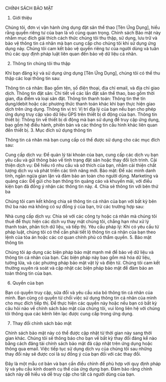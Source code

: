 CHÍNH SÁCH BẢO MẬT

1. Giới thiệu

Chúng tôi, đơn vị vận hành ứng dụng đặt sân thể thao [Tên Ứng Dụng], hiểu rằng quyền riêng tư của bạn là vô cùng quan trọng. Chính sách Bảo mật này nhằm mục đích giải thích cách thức chúng tôi thu thập, sử dụng, lưu trữ và bảo vệ thông tin cá nhân mà bạn cung cấp cho chúng tôi khi sử dụng ứng dụng này. Chúng tôi cam kết bảo vệ quyền riêng tư của người dùng và tuân thủ các quy định pháp luật liên quan đến bảo vệ dữ liệu cá nhân.

2. Thông tin chúng tôi thu thập

Khi bạn đăng ký và sử dụng ứng dụng [Tên Ứng Dụng], chúng tôi có thể thu thập các loại thông tin sau:

Thông tin cá nhân: Bao gồm tên, số điện thoại, địa chỉ email, và địa chỉ giao dịch.
Thông tin đặt sân: Chi tiết về các lần đặt sân thể thao, bao gồm thời gian, địa điểm và loại sân đặt.
Thông tin thanh toán: Thông tin thẻ tín dụng/debit hoặc các phương thức thanh toán khác khi bạn thực hiện giao dịch trên ứng dụng.
Thông tin vị trí: Vị trí địa lý của bạn nếu bạn cho phép ứng dụng truy cập vào dữ liệu GPS trên thiết bị di động của bạn.
Thông tin thiết bị: Thông tin về thiết bị di động mà bạn sử dụng để truy cập ứng dụng, bao gồm hệ điều hành, phiên bản và các thông tin cấu hình khác liên quan đến thiết bị. 3. Mục đích sử dụng thông tin

Thông tin cá nhân mà bạn cung cấp có thể được sử dụng cho các mục đích sau:

Cung cấp dịch vụ: Để quản lý tài khoản của bạn, cung cấp các dịch vụ bạn yêu cầu và gửi thông báo về tình trạng đặt sân hoặc thay đổi lịch trình.
Cải thiện dịch vụ: Để hiểu rõ nhu cầu và sở thích của bạn, nhằm cải thiện chất lượng dịch vụ và phát triển các tính năng mới.
Bảo mật: Để xác minh danh tính, ngăn ngừa gian lận và đảm bảo an toàn cho người dùng.
Marketing và quảng cáo: Để gửi cho bạn thông tin quảng cáo và khuyến mãi, với điều kiện bạn đã đồng ý nhận các thông tin này. 4. Chia sẻ thông tin với bên thứ ba

Chúng tôi cam kết không chia sẻ thông tin cá nhân của bạn với bất kỳ bên thứ ba nào mà không có sự đồng ý của bạn, trừ các trường hợp sau:

Nhà cung cấp dịch vụ: Chia sẻ với các công ty hoặc cá nhân mà chúng tôi thuê để thực hiện các dịch vụ thay mặt chúng tôi, chẳng hạn như xử lý thanh toán, phân tích dữ liệu, và tiếp thị.
Yêu cầu pháp lý: Khi có yêu cầu từ pháp luật, chúng tôi có thể cần phải tiết lộ thông tin cá nhân của bạn theo lệnh của tòa án hoặc các cơ quan chính phủ có thẩm quyền. 5. Bảo mật thông tin

Chúng tôi áp dụng các biện pháp bảo mật mạnh mẽ để bảo vệ dữ liệu và thông tin cá nhân của bạn. Các biện pháp này bao gồm mã hóa dữ liệu, tường lửa, và các phương pháp bảo mật vật lý và điện tử. Chúng tôi cam kết thường xuyên rà soát và cập nhật các biện pháp bảo mật để đảm bảo an toàn thông tin của bạn.

6. Quyền của bạn

Bạn có quyền truy cập, sửa đổi và yêu cầu xóa bỏ thông tin cá nhân của mình. Bạn cũng có quyền từ chối việc sử dụng thông tin cá nhân của mình cho mục đích tiếp thị. Để thực hiện các quyền này hoặc nếu bạn có bất kỳ câu hỏi nào về chính sách bảo mật của chúng tôi, vui lòng liên hệ với chúng tôi thông qua các kênh liên lạc được cung cấp trong ứng dụng.

7. Thay đổi chính sách bảo mật

Chính sách bảo mật này có thể được cập nhật từ thời gian này sang thời gian khác. Chúng tôi sẽ thông báo cho bạn về bất kỳ thay đổi đáng kể nào bằng cách đăng tải chính sách bảo mật đã cập nhật trên ứng dụng hoặc thông qua email. Việc tiếp tục sử dụng dịch vụ của chúng tôi sau những thay đổi này sẽ được coi là sự đồng ý của bạn đối với các thay đổi.

Đây là một mẫu cơ bản và bạn cần điều chỉnh để phù hợp với quy định pháp lý và yêu cầu kinh doanh cụ thể của ứng dụng bạn. Đảm bảo rằng chính sách này dễ hiểu và dễ truy cập cho tất cả người dùng của bạn.
